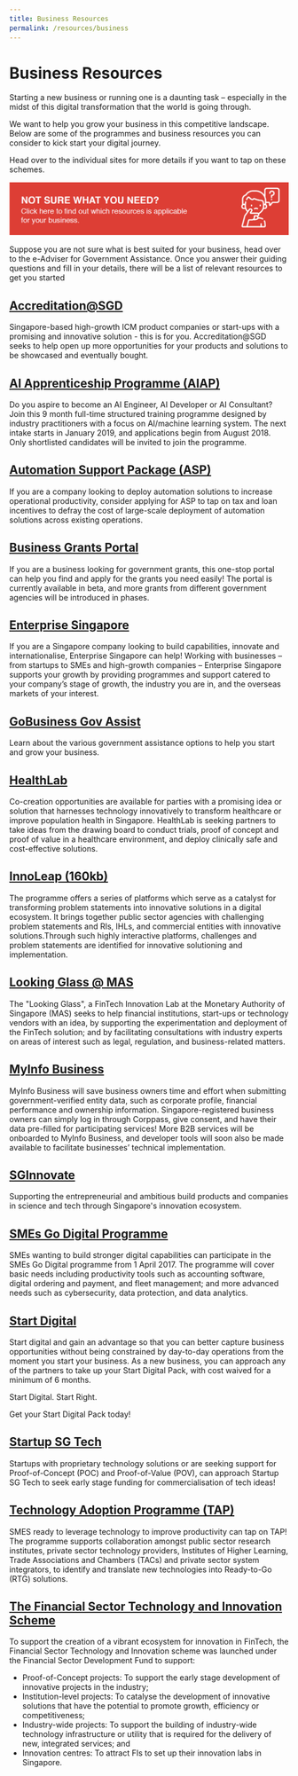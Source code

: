 ```yaml
---
title: Business Resources
permalink: /resources/business
---
```


# Business Resources

Starting a new business or running one is a daunting task – especially in the midst of this digital transformation that the world is going through. 

We want to help you grow your business in this competitive landscape. Below are some of the programmes and business resources you can consider to kick start your digital journey. 

Head over to the individual sites for more details if you want to tap on these schemes. 

<div style="width:100%;display:flex;justify-content:center;"><a href="https://gaeadviser.gobusiness.gov.sg" target="_blank"><img alt="e-adviser banner" src="/images/abt-smart-nation/biz-help.png"></a></div>

Suppose you are not sure what is best suited for your business, head over to the e-Adviser for Government Assistance. Once you answer their guiding questions and fill in your details, there will be a list of relevant resources to get you started

## <a href="https://www.imda.gov.sg/programme-listing/accreditation-at-sgd" target="_blank">Accreditation@SGD</a>

Singapore-based high-growth ICM product companies or start-ups with a promising and innovative solution - this is for you. Accreditation@SGD seeks to help open up more opportunities for your products and solutions to be showcased and eventually bought.


## <a href="https://www.aisingapore.org/aiap/" target="_blank">AI Apprenticeship Programme (AIAP)</a>

Do you aspire to become an AI Engineer, AI Developer or AI Consultant? Join this 9 month full-time structured training programme designed by industry practitioners with a focus on AI/machine learning system. The next intake starts in January 2019, and applications begin from August 2018. Only shortlisted candidates will be invited to join the programme.


## <a href="https://www.enterprisesg.gov.sg/financial-assistance/grants/for-local-companies/enterprise-development-grant/innovation-and-productivity/automation" target="_blank">Automation Support Package (ASP)</a>

If you are a company looking to deploy automation solutions to increase operational productivity, consider applying for ASP to tap on tax and loan incentives to defray the cost of large-scale deployment of automation solutions across existing operations.

## <a href="https://www.businessgrants.gov.sg/" target="_blank">Business Grants Portal</a>

If you are a business looking for government grants, this one-stop portal can help you find and apply for the grants you need easily! The portal is currently available in beta, and more grants from different government agencies will be introduced in phases.


## <a href="https://www.enterprisesg.gov.sg/" target="_blank">Enterprise Singapore</a>

If you are a Singapore company looking to build capabilities, innovate and internationalise, Enterprise Singapore can help! Working with businesses – from startups to SMEs and high-growth companies – Enterprise Singapore supports your growth by providing programmes and support catered to your company’s stage of growth, the industry you are in, and the overseas markets of your interest.


## <a href="https://govassist.gobusiness.gov.sg/" target="_blank">GoBusiness Gov Assist</a>

Learn about the various government assistance options to help you start and grow your business.

## <a href="https://www.ihis.com.sg/HealthLab" target="_blank">HealthLab</a>
Co-creation opportunities are available for parties with a promising idea or solution that harnesses technology innovatively to transform healthcare or improve population health in Singapore. HealthLab is seeking partners to take ideas from the drawing board to conduct trials, proof of concept and proof of value in a healthcare environment, and deploy clinically safe and cost-effective solutions.

## <a href="https://www.tech.gov.sg/files/media/media-releases/2017/02/Annex%20B%20InnoLeap%20Factsheet.pdf" target="_blank">InnoLeap  (160kb)</a>

The programme offers a series of platforms which serve as a catalyst for transforming problem statements into innovative solutions in a digital ecosystem. It brings together public sector agencies with challenging problem statements and RIs, IHLs, and commercial entities with innovative solutions.Through such highly interactive platforms, challenges and problem statements are identified for innovative solutioning and implementation.

## <a href="https://www.mas.gov.sg/news/media-releases/2016/mas-establishes-fintech-innovation-lab" target="_blank">Looking Glass @ MAS</a> 

The "Looking Glass", a FinTech Innovation Lab at the Monetary Authority of Singapore (MAS) seeks to help financial institutions, start-ups or technology vendors with an idea, by supporting the experimentation and deployment of the FinTech solution; and by facilitating consultations with industry experts on areas of interest such as legal, regulation, and business-related matters.

## <a href="https://business.myinfo.gov.sg/" target="_blank">MyInfo Business</a>

MyInfo Business will save business owners time and effort when submitting government-verified entity data, such as corporate profile, financial performance and ownership information. Singapore-registered business owners can simply log in through Corppass, give consent, and have their data pre-filled for participating services! More B2B services will be onboarded to MyInfo Business, and developer tools will soon also be made available to facilitate businesses’ technical implementation.

## <a href="https://www.sginnovate.com/" target="_blank">SGInnovate</a>

Supporting the entrepreneurial and ambitious build products and companies in science and tech through Singapore's innovation ecosystem.

## <a href="https://www.imda.gov.sg/smesgodigital" target="_blank">SMEs Go Digital Programme</a>

SMEs wanting to build stronger digital capabilities can participate in the SMEs Go Digital programme from 1 April 2017. The programme will cover basic needs including productivity tools such as accounting software, digital ordering and payment, and fleet management; and more advanced needs such as cybersecurity, data protection, and data analytics.


## <a href="https://www.imda.gov.sg/StartDigital" target="_blank">Start Digital</a>

Start digital and gain an advantage so that you can better capture business opportunities without being constrained by day-to-day operations from the moment you start your business. As a new business, you can approach any of the partners to take up your Start Digital Pack, with cost waived for a minimum of 6 months.

Start Digital. Start Right.

Get your Start Digital Pack today!


## <a href="http://www.startupsg.net/startupsg-tech" target="_blank">Startup SG Tech</a>

Startups with proprietary technology solutions or are seeking support for Proof-of-Concept (POC) and Proof-of-Value (POV), can approach Startup SG Tech to seek early stage funding for commercialisation of tech ideas!

## <a href="https://www.a-star.edu.sg/i2r/partnerships/small-and-medium--sized-enterprises-(smes)" target="_blank">Technology Adoption Programme (TAP)</a>

SMES ready to leverage technology to improve productivity can tap on TAP! The programme supports collaboration amongst public sector research institutes, private sector technology providers, Institutes of Higher Learning, Trade Associations and Chambers (TACs) and private sector system integrators, to identify and translate new technologies into Ready-to-Go (RTG) solutions.

## <a href="http://www.mas.gov.sg/Singapore-Financial-Centre/Smart-Financial-Centre/Setting-up-your-Business.aspx" target="_blank">The Financial Sector Technology and Innovation Scheme</a>

To support the creation of a vibrant ecosystem for innovation in FinTech, the Financial Sector Technology and Innovation scheme was launched under the Financial Sector Development Fund to support:

* Proof-of-Concept projects: To support the early stage development of innovative projects in the industry;
* Institution-level projects: To catalyse the development of innovative solutions that have the potential to promote growth, efficiency or competitiveness;
* Industry-wide projects: To support the building of industry-wide technology infrastructure or utility that is required for the delivery of new, integrated services; and
* Innovation centres: To attract FIs to set up their innovation labs in Singapore.